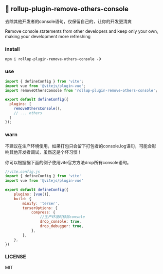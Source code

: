 ## 🚀 rollup-plugin-remove-others-console

去除其他开发者的console语句，仅保留自己的，让你的开发更清爽

Remove console statements from other developers and keep only your own, making your development more refreshing

### install
```
npm i rollup-plugin-remove-others-console -D
```
### use

```js
import { defineConfig } from 'vite';
import vue from '@vitejs/plugin-vue';
import removeOthersConsole from 'rollup-plugin-remove-others-console';

export default defineConfig({
  plugins: [
    removeOthersConsole(),
    // ... others
  ]
});
```
### warn
不建议在生产环境使用，如果打包只会留下打包者的console.log语句，可能会影响其他开发者调试，虽然这是个坏习惯！

你可以根据据下面的例子使用vite官方方法drop所有console语句。

```js
//vite.config.js
import { defineConfig } from 'vite'
import vue from '@vitejs/plugin-vue'
 
export default defineConfig({
    plugins: [vue()],
    build: {
        minify: 'terser',
        terserOptions: {
            compress: {
                //生产环境时移除console
                drop_console: true,
                drop_debugger: true,
            },
        },
    },
})
```
### LICENSE
MIT
